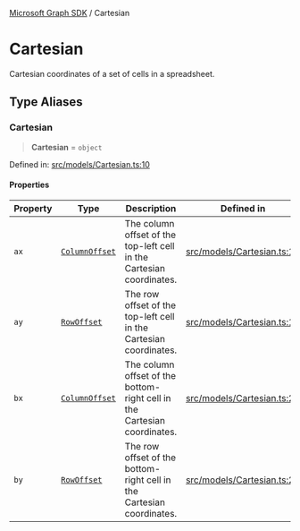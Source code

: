 [Microsoft Graph SDK](README.md) / Cartesian

# Cartesian

Cartesian coordinates of a set of cells in a spreadsheet.

## Type Aliases

### Cartesian

> **Cartesian** = `object`

Defined in: [src/models/Cartesian.ts:10](https://github.com/Future-Secure-AI/microsoft-graph/blob/main/src/models/Cartesian.ts#L10)

#### Properties

| Property | Type | Description | Defined in |
| ------ | ------ | ------ | ------ |
| <a id="ax"></a> `ax` | [`ColumnOffset`](Column.md#columnoffset) | The column offset of the top-left cell in the Cartesian coordinates. | [src/models/Cartesian.ts:14](https://github.com/Future-Secure-AI/microsoft-graph/blob/main/src/models/Cartesian.ts#L14) |
| <a id="ay"></a> `ay` | [`RowOffset`](Row.md#rowoffset) | The row offset of the top-left cell in the Cartesian coordinates. | [src/models/Cartesian.ts:19](https://github.com/Future-Secure-AI/microsoft-graph/blob/main/src/models/Cartesian.ts#L19) |
| <a id="bx"></a> `bx` | [`ColumnOffset`](Column.md#columnoffset) | The column offset of the bottom-right cell in the Cartesian coordinates. | [src/models/Cartesian.ts:24](https://github.com/Future-Secure-AI/microsoft-graph/blob/main/src/models/Cartesian.ts#L24) |
| <a id="by"></a> `by` | [`RowOffset`](Row.md#rowoffset) | The row offset of the bottom-right cell in the Cartesian coordinates. | [src/models/Cartesian.ts:29](https://github.com/Future-Secure-AI/microsoft-graph/blob/main/src/models/Cartesian.ts#L29) |
